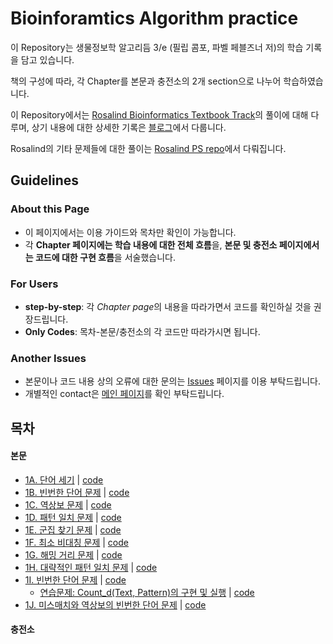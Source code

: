 # Bioinforamtics Algorithm practice
 이 Repository는 생물정보학 알고리듬 3/e (필립 콤포, 파벨 페블즈너 저)의 학습 기록을 담고 있습니다.

 책의 구성에 따라, 각 Chapter를 본문과 충전소의 2개 section으로 나누어 학습하였습니다.

 이 Repository에서는 [Rosalind Bioinformatics Textbook Track](https://rosalind.info/problems/list-view/?location=bioinformatics-textbook-track)의 풀이에 대해 다루며, 상기 내용에 대한 상세한 기록은 [블로그](https://mulatta.github.io/bioinformatics-review)에서 다룹니다.
 
 Rosalind의 기타 문제들에 대한 풀이는 [Rosalind PS repo](https://github.com/mulatta/Rosalind_PS)에서 다뤄집니다.

## Guidelines
 ### About this Page
 - 이 페이지에서는 이용 가이드와 목차만 확인이 가능합니다.
 - 각 **Chapter 페이지에는 학습 내용에 대한 전체 흐름**을, **본문 및 충전소 페이지에서는 코드에 대한 구현 흐름**을 서술했습니다.
 ### For Users
 - **step-by-step**: 각 *Chapter page*의 내용을 따라가면서 코드를 확인하실 것을 권장드립니다.
 - **Only Codes**: 목차-본문/충전소의 각 코드만 따라가시면 됩니다.
 ### Another Issues
 - 본문이나 코드 내용 상의 오류에 대한 문의는 [Issues](https://github.com/mulatta./issues) 페이지를 이용 부탁드립니다.
 - 개별적인 contact은 [메인 페이지](https://mulatta.github.io/about)를 확인 부탁드립니다.

## 목차
 #### 본문
 - [1A. 단어 세기](./Chapter%201/Chapter%201.md#1a-단어-세기) | [code](./Chapter%201/1A.%20PatternCount.py)
 - [1B. 빈번한 단어 문제](./Chapter%201/Chapter%201.md#1b-빈번한-단어-문제) | [code](./Chapter%201/1B.%20FrequentWords.py)
 - [1C. 역상보 문제](./Chapter%201/Chapter%201.md#1c-역상보-문제) | [code](./Chapter%201/1C.%20ReverseComplement.py)
 - [1D. 패턴 일치 문제](./Chapter%201/Chapter%201.md#1d-패턴-일치-문제) | [code](./Chapter%201/1D.%20PatternOccurrence.py)
 - [1E. 군집 찾기 문제](./Chapter%201/Chapter%201.md#1e-군집-찾기-문제) | [code](./Chapter%201/1E.%20FindClumps.py)
 - [1F. 최소 비대칭 문제](./Chapter%201/Chapter%201.md#1f-최소-비대칭-문제) | [code](./Chapter%201/1F.%20MinimizeSkew.py)
 - [1G. 해밍 거리 문제](./Chapter%201/Chapter%201.md#1g-해밍-거리-문제) | [code](./Chapter%201/1G.%20HammingDistance.py)
 - [1H. 대략적인 패턴 일치 문제](./Chapter%201/Chapter%201.md#1h-대략적인-패턴-일치-문제) | [code](./Chapter%201/1H.%20NäivePatternMatiching.py)
 - [1I. 빈번한 단어 문제](./Chapter%201/Chapter%201.md#1i-빈번한-단어-문제) | [code](./Chapter%201/1I.%20MostFrequentPseudoPattern.py)
     - [연습문제: Count_d(Text, Pattern)의 구현 및 실행](#연습문제-count_dtext-pattern의-구현-및-실행) | [code](./Chapter%201/1I-Ex.%20ApproximatePatternCount.py)
 - [1J. 미스매치와 역상보의 빈번한 단어 문제](./Chapter%201/Chapter%201.md#1j-미스매치와-역상보의-빈번한-단어-문제) | [code](./Chapter%201/1J.%20MostFrequentPseudoPatternwithComplements.py)

#### 충전소